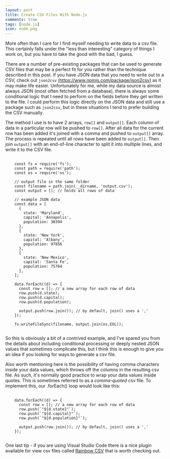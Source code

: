 ```yaml
---
layout: post
title: Create CSV Files With Node.js
comments: true
tags: [node.js]
icon: node.png
---
```


More often than I care for I find myself needing to write data to a csv file. This certainly falls under the "less than interesting" category of things I work on, but you have to take the good with the bad, I guess.

There are a number of pre-existing packages that can be used to generate CSV files that may be a perfect fit for you rather than the technique described in this post. If you have JSON data that you need to write out to a CSV, check out `json2csv` [(https://www.npmjs.com/package/json2csv)](https://www.npmjs.com/package/json2csv) as it may make life easier. Unfortunately for me, while my data source is almost always JSON (most often fetched from a database), there is  always some conditional logic that I need to perform on the fields before they get written to the file. I could perform this logic directly on the JSON data and still use a package such as `json2csv`, but in these situations I tend to prefer building the CSV manually.

The method I use is to have 2 arrays, `row[]` and `output[]`. Each column of data in a particular row will be pushed to `row[]`. After all data for the current row has been added it's joined with a comma and pushed to `output[]` array. The process is repeated until all rows have been added to `output[]`. Then join `output[]` with an end-of-line character to split it into multiple lines, and write it to the CSV file.

<pre class="prettyprint">
  <code class="lang-js">
    const fs = require('fs');
    const path = require('path');
    const os = require('os');

    // output file in the same folder
    const filename = path.join(__dirname, 'output.csv');
    const output = []; // holds all rows of data

    // example JSON data
    const data = [
      {
        state: 'Maryland',
        capital: 'Annapolis',
        population: 38394
      },
      {
        state: 'New York',
        capital: 'Albany',
        population: 97856
      },
      {
        state: 'New Mexico',
        capital: 'Santa Fe',
        population: 75764
      },
    ];

    data.forEach((d) => {
      const row = []; // a new array for each row of data
      row.push(d.state);
      row.push(d.capital);
      row.push(d.population);

      output.push(row.join()); // by default, join() uses a ','
    });

    fs.writeFileSync(filename, output.join(os.EOL));
  </code>
</pre>

So this is obviously a bit of a contrived example, and I've spared you from the details about including conditional processing or deeply nested JSON values that sometimes complicate this, but I think this is enough to give you an idea if you looking for ways to generate a csv file.

Also worth mentioning here is the possibility of having comma characters inside your data values, which throws off the columns in the resulting csv file. As such, it's normally good practice to wrap your data values inside quotes. This is sometimes referred to as a <em>comma-quoted</em> csv file. To implement this, our .forEach() loop would look like this:

<pre class="prettyprint">
  <code class="lang-js">
    data.forEach((d) => {
      const row = []; // a new array for each row of data
      row.push(`"${d.state}"`);
      row.push(`"${d.capital}"`);
      row.push(`"${d.population}"`);

      output.push(row.join()); // by default, join() uses a ','
    });
  </code>
</pre>

One last tip - if you are using Visual Studio Code there is a nice plugin available for view csv files called [Rainbow CSV](https://marketplace.visualstudio.com/items?itemName=mechatroner.rainbow-csv) that is worth checking out.






